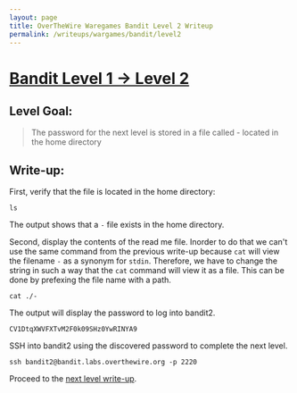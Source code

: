 ```yaml
---
layout: page
title: OverTheWire Waregames Bandit Level 2 Writeup
permalink: /writeups/wargames/bandit/level2
---
```


# [Bandit Level 1 -> Level 2](http://overthewire.org/wargames/bandit/bandit2.html)

## Level Goal: 

> The password for the next level is stored in a file called - located in the home directory

## Write-up: 
First, verify that the file is located in the home directory:

```shell
ls
```

The output shows that a ```-``` file exists in the home directory.

Second, display the contents of the read me file. Inorder to do that we can't use the same command from the previous write-up because ```cat``` will view the filename ```-``` as a synonym for ```stdin```. Therefore, we have to change the string in such a way that the ```cat``` command will view it as a file. This can be done by prefexing the file name with a path.

```shell
cat ./-
```

The output will display the password to log into bandit2.

```shell
CV1DtqXWVFXTvM2F0k09SHz0YwRINYA9
```

SSH into bandit2 using the discovered password to complete the next level.

```shell
ssh bandit2@bandit.labs.overthewire.org -p 2220
```

Proceed to the [next level write-up](/writeups/wargames/bandit/level3).
